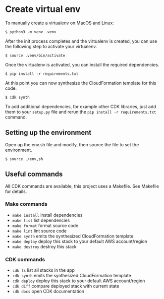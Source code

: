 
# Create virtual env
To manually create a virtualenv on MacOS and Linux:

```
$ python3 -m venv .venv
```

After the init process completes and the virtualenv is created, you can use the following
step to activate your virtualenv.

```
$ source .venv/bin/activate
```

Once the virtualenv is activated, you can install the required dependencies.

```
$ pip install -r requirements.txt
```

At this point you can now synthesize the CloudFormation template for this code.

```
$ cdk synth
```

To add additional dependencies, for example other CDK libraries, just add
them to your `setup.py` file and rerun the `pip install -r requirements.txt`
command.

## Setting up the environment
Open up the env.sh file and modify, then source the file to set the environment.

```
$ source ./env,sh
```

## Useful commands

All CDK commands are available, this project uses a Makefile. See Makefile for details.

### Make commands

* `make install`    install dependencies
* `make list`       list dependencies
* `make format`     format source code
* `make lint`       lint source code
* `make synth`      emits the synthesized CloudFormation template
* `make deploy`     deploy this stack to your default AWS account/region
* `make destroy`    destroy this stack

### CDK commands

 * `cdk ls`          list all stacks in the app
 * `cdk synth`       emits the synthesized CloudFormation template
 * `cdk deploy`      deploy this stack to your default AWS account/region
 * `cdk diff`        compare deployed stack with current state
 * `cdk docs`        open CDK documentation

